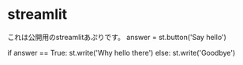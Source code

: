 # streamlit
これは公開用のstreamlitあぷりです。
answer = st.button('Say hello')

if answer == True:
     st.write('Why hello there')
else:
     st.write('Goodbye')
